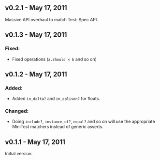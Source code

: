 v0.2.1 - May 17, 2011
---------------------

Massive API overhaul to match Test::Spec API.

v0.1.3 - May 17, 2011
---------------------

### Fixed:
  * Fixed operations (`a.should < b` and so on)

v0.1.2 - May 17, 2011
---------------------

### Added:
  * Added `in_delta?` and `in_eplison?` for floats.

### Changed:
  * Doing `include?`, `instance_of?`, `equal?` and so on will use the 
  appropriate MiniTest matchers instead of generic asserts.

v0.1.1 - May 17, 2011
---------------------

Initial version.
